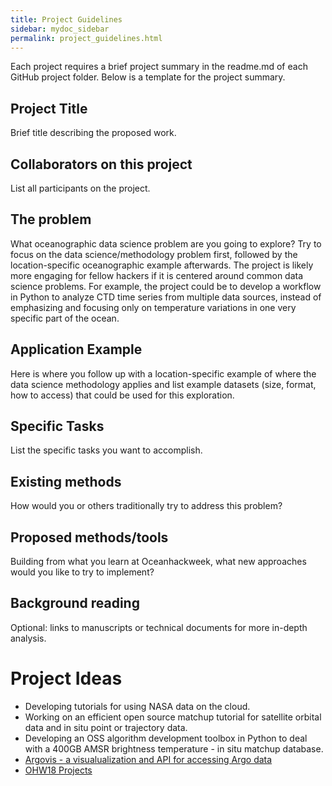 ```yaml
---
title: Project Guidelines
sidebar: mydoc_sidebar
permalink: project_guidelines.html
---
```



Each project requires a brief project summary in the readme.md of each GitHub project folder. Below is a template for the project summary.

## Project Title

Brief title describing the proposed work.

## Collaborators on this project

List all participants on the project.

## The problem

What oceanographic data science problem are you going to explore? Try to focus on the data science/methodology problem first, followed by the location-specific oceanographic example afterwards. The project is likely more engaging for fellow hackers if it is centered around common data science problems. For example, the project could be to develop a workflow in Python to analyze CTD time series from multiple data sources, instead of emphasizing and focusing only on temperature variations in one very specific part of the ocean.

## Application Example

Here is where you follow up with a location-specific example of where the data science methodology applies and list example datasets (size, format, how to access) that could be used for this exploration.

## Specific Tasks

List the specific tasks you want to accomplish.

## Existing methods

How would you or others traditionally try to address this problem?

## Proposed methods/tools

Building from what you learn at Oceanhackweek, what new approaches would you like to try to implement?

## Background reading

Optional: links to manuscripts or technical documents for more in-depth analysis.

# Project Ideas
* Developing tutorials for using NASA data on the cloud.
* Working on an efficient open source matchup tutorial for satellite orbital data and in situ point or trajectory data.
* Developing an OSS algorithm development toolbox in Python to deal with a 400GB AMSR brightness temperature - in situ matchup database.
* [Argovis - a visualualization and API for accessing Argo data](https://argovis.colorado.edu/ng/home)
* [OHW18 Projects](https://oceanhackweek.github.io/projects.html)

